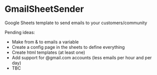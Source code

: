 # GmailSheetSender
Google Sheets template to send emails to your customers/community


Pending ideas:
- Make from & to emails a variable
- Create a config page in the sheets to define everything
- Create html templates (at least one)
- Add support for @gmail.com accounts (less emails per hour and per day)
- TBC 

